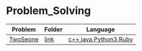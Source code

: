 # Problem_Solving

|Problem| Folder |Language|
| ----- | -----  | -----  |
|[TwoSeone](https://open.kattis.com/problems/twostones)|[link](/TwoStone)|[c++](/TwoStone/twostones.cpp),[java](/TwoStone/twostones.java),[Python3](/TwoStone/twostones.py),[Ruby](/TwoStone/twostones.rb)|

